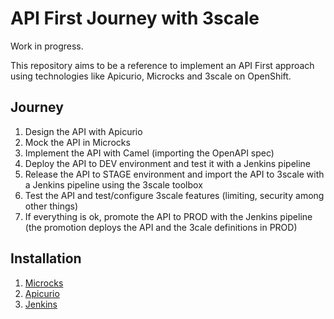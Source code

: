 # API First Journey with 3scale

Work in progress.

This repository aims to be a reference to implement an API First approach using technologies like Apicurio, Microcks and 3scale on OpenShift.

## Journey

1. Design the API with Apicurio
2. Mock the API in Microcks
4. Implement the API with Camel (importing the OpenAPI spec)
5. Deploy the API to DEV environment and test it with a Jenkins pipeline
6. Release the API to STAGE environment and import the API to 3scale with a Jenkins pipeline using the 3scale toolbox
7. Test the API and test/configure 3scale features (limiting, security among other things)
8. If everything is ok, promote the API to PROD with the Jenkins pipeline (the promotion deploys the API and the 3cale definitions in PROD)

## Installation

1. [Microcks](./microcks/README.md)
2. [Apicurio](./apicurio/README.md)
3. [Jenkins](./jenkins/README.md)
